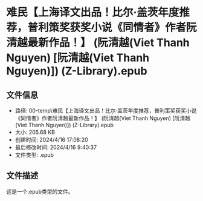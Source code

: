 ﻿# 难民【上海译文出品！比尔·盖茨年度推荐，普利策奖获奖小说《同情者》作者阮清越最新作品！】 (阮清越(Viet Thanh Nguyen) [阮清越(Viet Thanh Nguyen)]) (Z-Library).epub

## 文件信息
- 路径: 00-temp\难民【上海译文出品！比尔·盖茨年度推荐，普利策奖获奖小说《同情者》作者阮清越最新作品！】 (阮清越(Viet Thanh Nguyen) [阮清越(Viet Thanh Nguyen)]) (Z-Library).epub
- 大小: 205.68 KB
- 创建时间: 2024/4/16 17:08:20
- 最后修改时间: 2024/4/16 9:40:37
- 文件类型: .epub

## 文件描述
这是一个.epub类型的文件。

